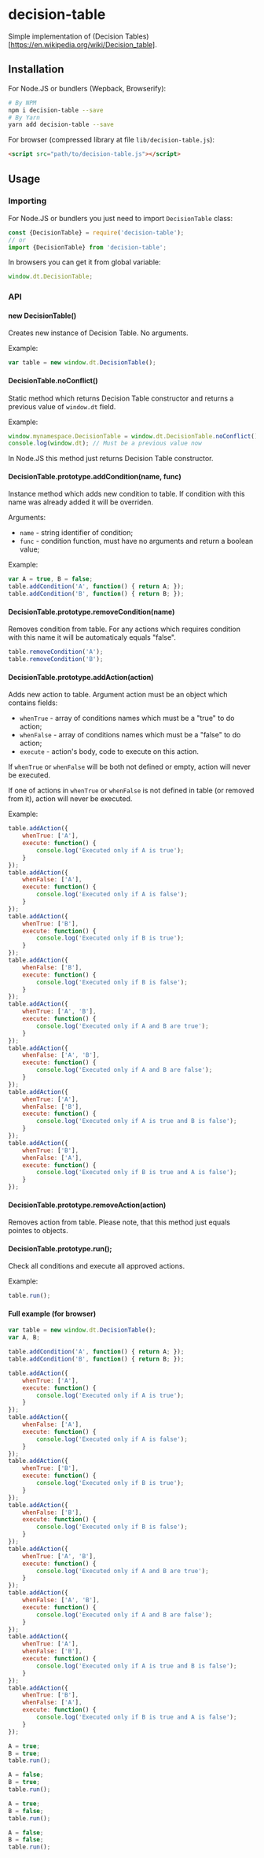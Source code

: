 # decision-table

Simple implementation of (Decision Tables)[https://en.wikipedia.org/wiki/Decision_table].

## Installation

For Node.JS or bundlers (Wepback, Browserify):

```bash
# By NPM
npm i decision-table --save
# By Yarn
yarn add decision-table --save
```

For browser (compressed library at file `lib/decision-table.js`):

```html
<script src="path/to/decision-table.js"></script>
```

## Usage

### Importing

For Node.JS or bundlers you just need to import `DecisionTable` class:

```javascript
const {DecisionTable} = require('decision-table');
// or
import {DecisionTable} from 'decision-table';
```

In browsers you can get it from global variable:

```javascript
window.dt.DecisionTable;
```

### API

#### new DecisionTable()

Creates new instance of Decision Table. No arguments.

Example:
```javascript
var table = new window.dt.DecisionTable();
```

#### DecisionTable.noConflict()

Static method which returns Decision Table constructor and returns
a previous value of `window.dt` field.

Example:
```javascript
window.mynamespace.DecisionTable = window.dt.DecisionTable.noConflict();
console.log(window.dt); // Must be a previous value now
```

In Node.JS this method just returns Decision Table constructor.

#### DecisionTable.prototype.addCondition(name, func)

Instance method which adds new condition to table. If condition
with this name was already added it will be overriden.

Arguments:
* `name` - string identifier of condition;
* `func` - condition function, must have no arguments and return a boolean value;

Example:
```javascript
var A = true, B = false;
table.addCondition('A', function() { return A; });
table.addCondition('B', function() { return B; });
```

#### DecisionTable.prototype.removeCondition(name)

Removes condition from table. For any actions which requires condition with this
name it will be automaticaly equals "false".

```javascript
table.removeCondition('A');
table.removeCondition('B');
```

#### DecisionTable.prototype.addAction(action)

Adds new action to table. Argument action must be an object which contains fields:
* `whenTrue` - array of conditions names which must be a "true" to do action;
* `whenFalse` - array of conditions names which must be a "false" to do action;
* `execute` - action's body, code to execute on this action.

If `whenTrue` or `whenFalse` will be both not defined or empty, action will
never be executed.

If one of actions in `whenTrue` or `whenFalse` is not defined in table
(or removed from it), action will never be executed.

Example:
```javascript
table.addAction({
    whenTrue: ['A'],
    execute: function() {
        console.log('Executed only if A is true');
    }
});
table.addAction({
    whenFalse: ['A'],
    execute: function() {
        console.log('Executed only if A is false');
    }
});
table.addAction({
    whenTrue: ['B'],
    execute: function() {
        console.log('Executed only if B is true');
    }
});
table.addAction({
    whenFalse: ['B'],
    execute: function() {
        console.log('Executed only if B is false');
    }
});
table.addAction({
    whenTrue: ['A', 'B'],
    execute: function() {
        console.log('Executed only if A and B are true');
    }
});
table.addAction({
    whenFalse: ['A', 'B'],
    execute: function() {
        console.log('Executed only if A and B are false');
    }
});
table.addAction({
    whenTrue: ['A'],
    whenFalse: ['B'],
    execute: function() {
        console.log('Executed only if A is true and B is false');
    }
});
table.addAction({
    whenTrue: ['B'],
    whenFalse: ['A'],
    execute: function() {
        console.log('Executed only if B is true and A is false');
    }
});
```

#### DecisionTable.prototype.removeAction(action)

Removes action from table. Please note, that this method just equals pointes to objects.

#### DecisionTable.prototype.run();

Check all conditions and execute all approved actions.

Example:

```javascript
table.run();
```

#### Full example (for browser)

```javascript
var table = new window.dt.DecisionTable();
var A, B;

table.addCondition('A', function() { return A; });
table.addCondition('B', function() { return B; });

table.addAction({
    whenTrue: ['A'],
    execute: function() {
        console.log('Executed only if A is true');
    }
});
table.addAction({
    whenFalse: ['A'],
    execute: function() {
        console.log('Executed only if A is false');
    }
});
table.addAction({
    whenTrue: ['B'],
    execute: function() {
        console.log('Executed only if B is true');
    }
});
table.addAction({
    whenFalse: ['B'],
    execute: function() {
        console.log('Executed only if B is false');
    }
});
table.addAction({
    whenTrue: ['A', 'B'],
    execute: function() {
        console.log('Executed only if A and B are true');
    }
});
table.addAction({
    whenFalse: ['A', 'B'],
    execute: function() {
        console.log('Executed only if A and B are false');
    }
});
table.addAction({
    whenTrue: ['A'],
    whenFalse: ['B'],
    execute: function() {
        console.log('Executed only if A is true and B is false');
    }
});
table.addAction({
    whenTrue: ['B'],
    whenFalse: ['A'],
    execute: function() {
        console.log('Executed only if B is true and A is false');
    }
});

A = true;
B = true;
table.run();

A = false;
B = true;
table.run();

A = true;
B = false;
table.run();

A = false;
B = false;
table.run();
```